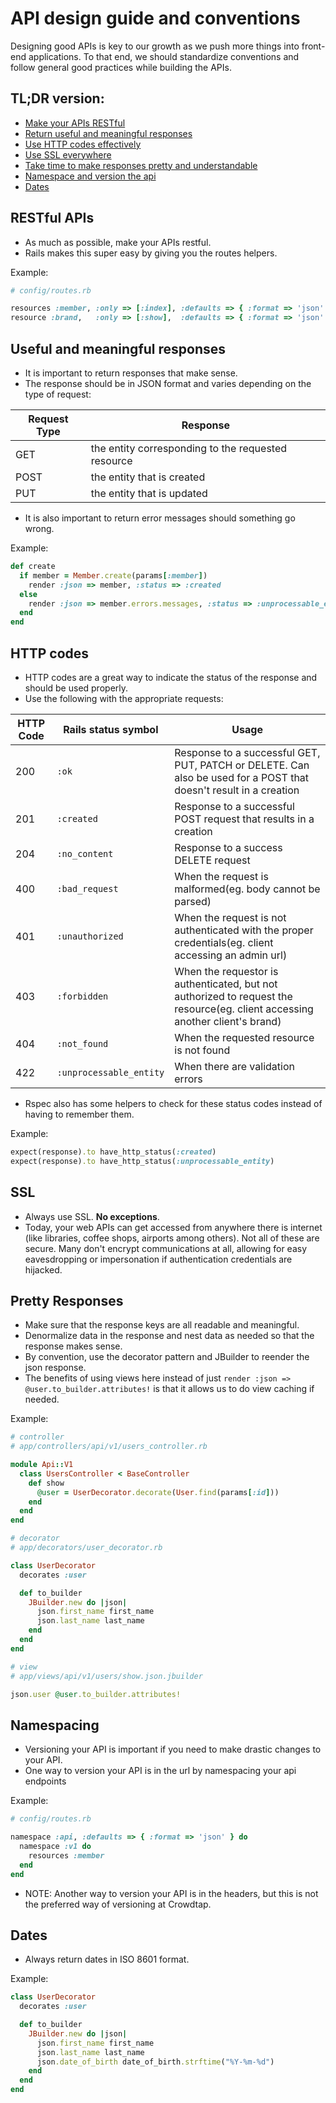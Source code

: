 # API design guide and conventions
Designing good APIs is key to our growth as we push more things into front-end applications. To that end, we should standardize conventions and follow general good practices while building the APIs.

## TL;DR version:
* [Make your APIs RESTful](#restful-apis)
* [Return useful and meaningful responses](#useful-and-meaningful-responses)
* [Use HTTP codes effectively](#http-codes)
* [Use SSL everywhere](#ssl)
* [Take time to make responses pretty and understandable](#pretty-responses)
* [Namespace and version the api](#namespacing)
* [Dates](#dates)

## RESTful APIs

* As much as possible, make your APIs restful.
* Rails makes this super easy by giving you the routes helpers.

Example:
```ruby
# config/routes.rb

resources :member, :only => [:index], :defaults => { :format => 'json' }
resource :brand,   :only => [:show],  :defaults => { :format => 'json' }
```


## Useful and meaningful responses

* It is important to return responses that make sense.
* The response should be in JSON format and varies depending on the type of request:

Request Type |  Response
--- | ---
GET | the entity corresponding to the requested resource
POST |  the entity that is created
PUT | the entity that is updated

* It is also important to return error messages should something go wrong.

Example:
```ruby
def create
  if member = Member.create(params[:member])
    render :json => member, :status => :created
  else
    render :json => member.errors.messages, :status => :unprocessable_entity
  end
end
```


## HTTP codes

* HTTP codes are a great way to indicate the status of the response and should be used properly.
* Use the following with the appropriate requests:

HTTP Code | Rails status symbol | Usage
--- | --- | ---
200 | `:ok` |Response to a successful GET, PUT, PATCH or DELETE. Can also be used for a POST that doesn't result in a creation
201 | `:created` | Response to a successful POST request that results in a creation
204 | `:no_content` | Response to a success DELETE request
400 | `:bad_request` | When the request is malformed(eg. body cannot be parsed)
401 | `:unauthorized` | When the request is not authenticated with the proper credentials(eg. client accessing an admin url)
403 | `:forbidden` | When the requestor is authenticated, but not authorized to request the resource(eg. client accessing another client's brand)
404 | `:not_found` | When the requested resource is not found
422 | `:unprocessable_entity` | When there are validation errors

* Rspec also has some helpers to check for these status codes instead of having to remember them.

Example:
```ruby
expect(response).to have_http_status(:created)
expect(response).to have_http_status(:unprocessable_entity)
```


## SSL

* Always use SSL. **No exceptions**.
* Today, your web APIs can get accessed from anywhere there is internet (like libraries, coffee shops, airports among others). Not all of these are secure. Many don't encrypt communications at all, allowing for easy eavesdropping or impersonation if authentication credentials are hijacked.


## Pretty Responses

* Make sure that the response keys are all readable and meaningful.
* Denormalize data in the response and nest data as needed so that the response makes sense.
* By convention, use the decorator pattern and JBuilder to reender the json response.
* The benefits of using views here instead of just `render :json => @user.to_builder.attributes!` is that it allows us to do view caching if needed.

Example:
```ruby
# controller
# app/controllers/api/v1/users_controller.rb

module Api::V1
  class UsersController < BaseController
    def show
      @user = UserDecorator.decorate(User.find(params[:id]))
    end
  end
end

# decorator
# app/decorators/user_decorator.rb

class UserDecorator
  decorates :user

  def to_builder
    JBuilder.new do |json|
      json.first_name first_name
      json.last_name last_name
    end
  end
end

# view
# app/views/api/v1/users/show.json.jbuilder

json.user @user.to_builder.attributes!
```


## Namespacing

* Versioning your API is important if you need to make drastic changes to your API.
* One way to version your API is in the url by namespacing your api endpoints

Example:
```ruby
# config/routes.rb

namespace :api, :defaults => { :format => 'json' } do
  namespace :v1 do
    resources :member
  end
end
```

* NOTE: Another way to version your API is in the headers, but this is not the preferred way of versioning at Crowdtap.


## Dates

* Always return dates in ISO 8601 format.

Example:
```ruby
class UserDecorator
  decorates :user

  def to_builder
    JBuilder.new do |json|
      json.first_name first_name
      json.last_name last_name
      json.date_of_birth date_of_birth.strftime("%Y-%m-%d")
    end
  end
end
```
